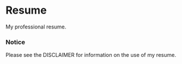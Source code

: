 # Resume
My professional resume.

### Notice
Please see the DISCLAIMER for information on the use of my resume.
